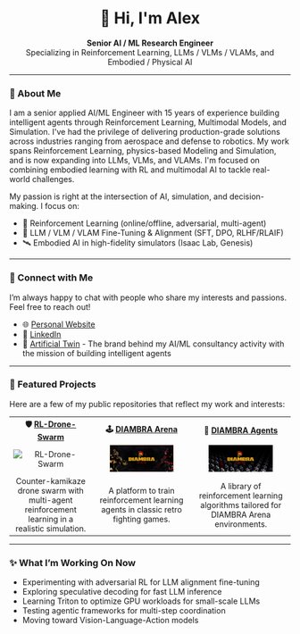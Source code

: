 <!-- GitHub Profile README -->

<h1 align="center">👋 Hi, I'm Alex</h1>

<p align="center">
  <b>Senior AI / ML Research Engineer</b><br>
  Specializing in Reinforcement Learning, LLMs / VLMs / VLAMs, and Embodied / Physical AI
</p>

---

### 🧠 About Me

I am a senior applied AI/ML Engineer with 15 years of experience building intelligent agents through Reinforcement Learning, Multimodal Models, and Simulation. I've had the privilege of delivering production-grade solutions across industries ranging from aerospace and defense to robotics. My work spans Reinforcement Learning, physics-based Modeling and Simulation, and is now expanding into LLMs, VLMs, and VLAMs. I'm focused on combining embodied learning with RL and multimodal AI to tackle real-world challenges.

My passion is right at the intersection of AI, simulation, and decision-making. I focus on:

- 🧭 Reinforcement Learning (online/offline, adversarial, multi-agent)
- 🧠 LLM / VLM / VLAM Fine-Tuning & Alignment (SFT, DPO, RLHF/RLAIF)
- 🛰️ Embodied AI in high-fidelity simulators (Isaac Lab, Genesis)

---

### 🔗 Connect with Me

I’m always happy to chat with people who share my interests and passions. Feel free to reach out!

- 🌐 [Personal Website](https://alexpalms.github.io/)
- 💼 [LinkedIn](https://www.linkedin.com/in/alessandropalmas/)
- 🧠 [Artificial Twin](https://artificialtwin.com) - The brand behind my AI/ML consultancy activity with the mission of building intelligent agents

---

### 🚀 Featured Projects

Here are a few of my public repositories that reflect my work and interests:

<table>
  <tr>
    <th align="center">🛡️ <a href="https://github.com/alexpalms/deeprl-counter-uav-swarm">RL-Drone-Swarm</a></th>
    <th align="center">🕹️ <a href="https://github.com/diambra/arena">DIAMBRA Arena</a></th>
    <th align="center">🤖 <a href="https://github.com/diambra/agents">DIAMBRA Agents</a></th>
  </tr>
  <tr>
    <td align="center">
      <img src="https://alexpalms.github.io/projects/02-rl_cuas/featured_hu6406886376829203196.webp" alt="RL-Drone-Swarm" width="70%">
    </td>
    <td align="center">
      <img src="https://raw.githubusercontent.com/diambra/arena/main/img/github.jpg" alt="DIAMBRA Arena" width="70%">
    </td>
    <td align="center">
      <img src="https://github.com/diambra/agents/blob/main/img/agents.jpg?raw=true" alt="DIAMBRA Agents" width="70%">
    </td>
  </tr>
  <tr>
    <td align="center">
      Counter-kamikaze drone swarm with multi-agent reinforcement learning in a realistic simulation.
    </td>
    <td align="center">
      A platform to train reinforcement learning agents in classic retro fighting games.
    </td>
    <td align="center">
      A library of reinforcement learning algorithms tailored for DIAMBRA Arena environments.
    </td>
  </tr>
</table>

---

<!-- Optional GitHub Stats -->
<!--
<p align="center">
  <img src="https://github-readme-stats.vercel.app/api?username=alexpalms&show_icons=true&theme=radical" />
</p>
-->

<!-- Optional "Now" Section -->
### ✨ What I’m Working On Now

- Experimenting with adversarial RL for LLM alignment fine-tuning
- Exploring speculative decoding for fast LLM inference
- Learning Triton to optimize GPU workloads for small-scale LLMs
- Testing agentic frameworks for multi-step coordination
- Moving toward Vision-Language-Action models

